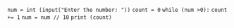 `num = int (input("Enter the number: "))`
`count = 0` 
`while (num >0):`
    `count += 1`
    `num = num // 10`
`print (count)`
